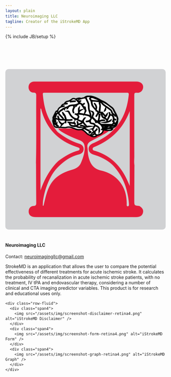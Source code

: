 ```yaml
---
layout: plain
title: Neuroimaging LLC
tagline: Creator of the iStrokeMD App
---
```

{% include JB/setup %}


<style type="text/css">
.logo-img {
    -webkit-border-radius: 10px;
     -moz-border-radius: 10px;
          border-radius: 10px;
        }
</style>

<div class="row" style="height: 80px;">
</div>

<div class="row-fluid">
  <div class="span4">
    <img class="logo-img" src="/assets/img/logo.png" alt="iStrokeMD Logo" />
    <br/>
    <br/>
    <h4>Neuroimaging LLC</h4>
    <p>
      Contact: <a href="mailto:neuroimagingllc@gmail.com">neuroimagingllc@gmail.com</a>
    </p>

  </div>
  <div class="span8">
    <div class="row-fluid">
      <div class="span12">
        <p>StrokeMD is an application that allows the user to compare the potential effectiveness of different treatments for acute ischemic stroke. It calculates the probability of recanalization in acute ischemic stroke patients, with no treatment, IV tPA and endovascular therapy, considering a number of clinical and CTA imaging predictor variables. This product is for research and educational uses only.</p>
      </div>
    </div>

    <div class="row-fluid">
      <div class="span4">
        <img src="/assets/img/screenshot-disclaimer-retina4.png" alt="iStrokeMD Disclaimer" />
      </div>
      <div class="span4">
        <img src="/assets/img/screenshot-form-retina4.png" alt="iStrokeMD Form" />
      </div>
      <div class="span4">
        <img src="/assets/img/screenshot-graph-retina4.png" alt="iStrokeMD Graph" />
      </div>
    </div>
    
  </div>
</div>
